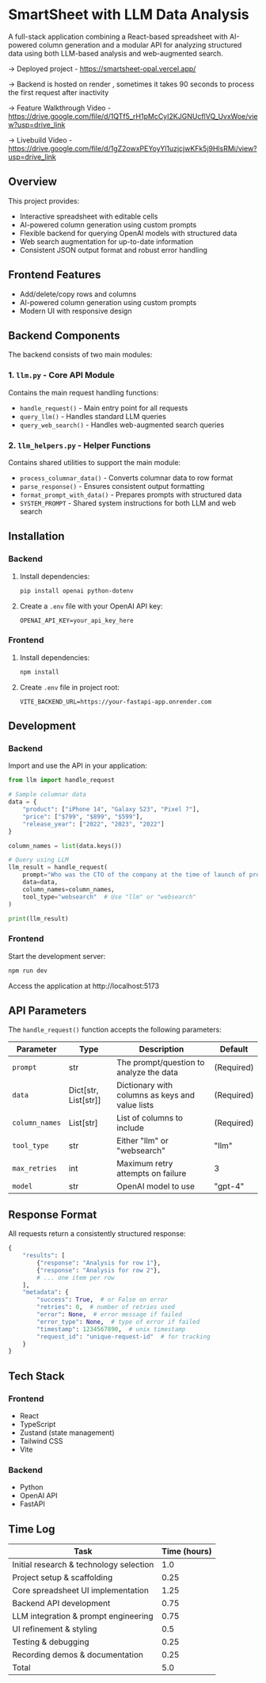# SmartSheet with LLM Data Analysis

A full-stack application combining a React-based spreadsheet with AI-powered column generation and a modular API for analyzing structured data using both LLM-based analysis and web-augmented search.

-> Deployed project -  https://smartsheet-opal.vercel.app/

-> Backend is hosted on render , sometimes it takes 90 seconds to process the first request after inactivity

-> Feature Walkthrough Video - https://drive.google.com/file/d/1QTf5_rH1pMcCyI2KJGNUcflVQ_UvxWoe/view?usp=drive_link

-> Livebuild Video - https://drive.google.com/file/d/1gZ2owxPEYoyYl1uzjcjwKFk5j9HlsRMi/view?usp=drive_link


## Overview

This project provides:

- Interactive spreadsheet with editable cells
- AI-powered column generation using custom prompts
- Flexible backend for querying OpenAI models with structured data
- Web search augmentation for up-to-date information
- Consistent JSON output format and robust error handling

## Frontend Features

- Add/delete/copy rows and columns
- AI-powered column generation using custom prompts
- Modern UI with responsive design

## Backend Components

The backend consists of two main modules:

### 1. `llm.py` - Core API Module

Contains the main request handling functions:
- `handle_request()` - Main entry point for all requests
- `query_llm()` - Handles standard LLM queries
- `query_web_search()` - Handles web-augmented search queries

### 2. `llm_helpers.py` - Helper Functions

Contains shared utilities to support the main module:
- `process_columnar_data()` - Converts columnar data to row format
- `parse_response()` - Ensures consistent output formatting
- `format_prompt_with_data()` - Prepares prompts with structured data
- `SYSTEM_PROMPT` - Shared system instructions for both LLM and web search

## Installation

### Backend

1. Install dependencies:
   ```bash
   pip install openai python-dotenv
   ```
2. Create a `.env` file with your OpenAI API key:
   ```
   OPENAI_API_KEY=your_api_key_here
   ```

### Frontend

1. Install dependencies:
   ```bash
   npm install
   ```
2. Create `.env` file in project root:
   ```
   VITE_BACKEND_URL=https://your-fastapi-app.onrender.com
   ```

## Development

### Backend

Import and use the API in your application:

```python
from llm import handle_request

# Sample columnar data
data = {
    "product": ["iPhone 14", "Galaxy S23", "Pixel 7"],
    "price": ["$799", "$899", "$599"],
    "release_year": ["2022", "2023", "2022"]
}

column_names = list(data.keys())

# Query using LLM
llm_result = handle_request(
    prompt="Who was the CTO of the company at the time of launch of product",
    data=data,
    column_names=column_names,
    tool_type="websearch"  # Use "llm" or "websearch"
)

print(llm_result)
```

### Frontend

Start the development server:
```bash
npm run dev
```

Access the application at http://localhost:5173

## API Parameters

The `handle_request()` function accepts the following parameters:

| Parameter | Type | Description | Default |
|-----------|------|-------------|---------|
| `prompt` | str | The prompt/question to analyze the data | (Required) |
| `data` | Dict[str, List[str]] | Dictionary with columns as keys and value lists | (Required) |
| `column_names` | List[str] | List of columns to include | (Required) |
| `tool_type` | str | Either "llm" or "websearch" | "llm" |
| `max_retries` | int | Maximum retry attempts on failure | 3 |
| `model` | str | OpenAI model to use | "gpt-4" |

## Response Format

All requests return a consistently structured response:

```python
{
    "results": [
        {"response": "Analysis for row 1"},
        {"response": "Analysis for row 2"},
        # ... one item per row
    ],
    "metadata": {
        "success": True,  # or False on error
        "retries": 0,  # number of retries used
        "error": None,  # error message if failed
        "error_type": None,  # type of error if failed
        "timestamp": 1234567890,  # unix timestamp
        "request_id": "unique-request-id"  # for tracking
    }
}
```

## Tech Stack

### Frontend
- React
- TypeScript
- Zustand (state management)
- Tailwind CSS
- Vite

### Backend
- Python
- OpenAI API
- FastAPI

## Time Log

| Task | Time (hours) |
|------|--------------|
| Initial research & technology selection | 1.0 |
| Project setup & scaffolding | 0.25 |
| Core spreadsheet UI implementation | 1.25 |
| Backend API development | 0.75 |
| LLM integration & prompt engineering | 0.75 |
| UI refinement & styling | 0.5 |
| Testing & debugging | 0.25 |
| Recording demos & documentation | 0.25 |
| Total | 5.0 |

